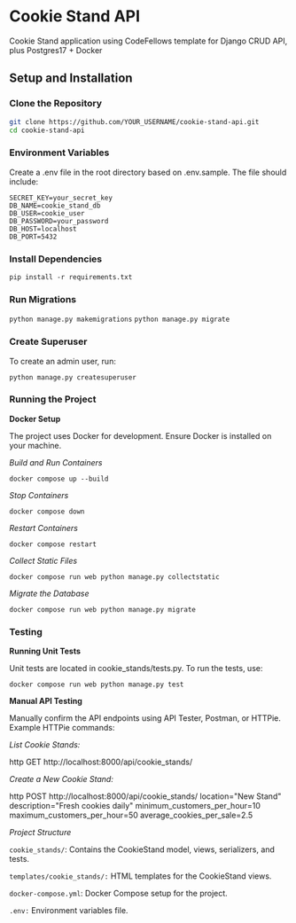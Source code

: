 # Cookie Stand API 

Cookie Stand application using CodeFellows template for Django CRUD API, plus Postgres17 + Docker

## Setup and Installation

### Clone the Repository
```bash
git clone https://github.com/YOUR_USERNAME/cookie-stand-api.git
cd cookie-stand-api
```

### Environment Variables
Create a .env file in the root directory based on .env.sample. The file should include:


```
SECRET_KEY=your_secret_key
DB_NAME=cookie_stand_db
DB_USER=cookie_user
DB_PASSWORD=your_password
DB_HOST=localhost
DB_PORT=5432
```

### Install Dependencies

`pip install -r requirements.txt`

### Run Migrations

`python manage.py makemigrations`
`python manage.py migrate`

### Create Superuser

To create an admin user, run:


`python manage.py createsuperuser`

### Running the Project

**Docker Setup**

The project uses Docker for development. Ensure Docker is installed on your machine.

*Build and Run Containers*

`docker compose up --build`

*Stop Containers*

`docker compose down`

*Restart Containers*

`docker compose restart`

*Collect Static Files*

`docker compose run web python manage.py collectstatic`

*Migrate the Database*

`docker compose run web python manage.py migrate`

### Testing

**Running Unit Tests**

Unit tests are located in cookie_stands/tests.py. To run the tests, use:

`docker compose run web python manage.py test`

**Manual API Testing**

Manually confirm the API endpoints using API Tester, Postman, or HTTPie. Example HTTPie commands:

*List Cookie Stands:*


http GET http://localhost:8000/api/cookie_stands/

*Create a New Cookie Stand:*

http POST http://localhost:8000/api/cookie_stands/ location="New Stand" description="Fresh cookies daily" minimum_customers_per_hour=10 maximum_customers_per_hour=50 average_cookies_per_sale=2.5

*Project Structure*

`cookie_stands/`: Contains the CookieStand model, views, serializers, and tests.

`templates/cookie_stands/:` HTML templates for the CookieStand views.

`docker-compose.yml`: Docker Compose setup for the project.

`.env:` Environment variables file.

